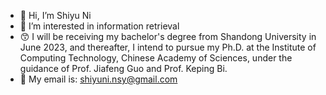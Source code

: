 - 👋 Hi, I’m Shiyu Ni
- 👀 I’m interested in information retrieval
- 😙 I will be receiving my bachelor's degree from Shandong University in June 2023, and thereafter, I intend to pursue my Ph.D. at the Institute of Computing Technology, Chinese Academy of Sciences, under the guidance of Prof. Jiafeng Guo and Prof. Keping Bi.
- 📧 My email is: shiyuni.nsy@gmail.com


<!---
ShiyuNee/ShiyuNee is a ✨ special ✨ repository because its `README.md` (this file) appears on your GitHub profile.
You can click the Preview link to take a look at your changes.
--->
